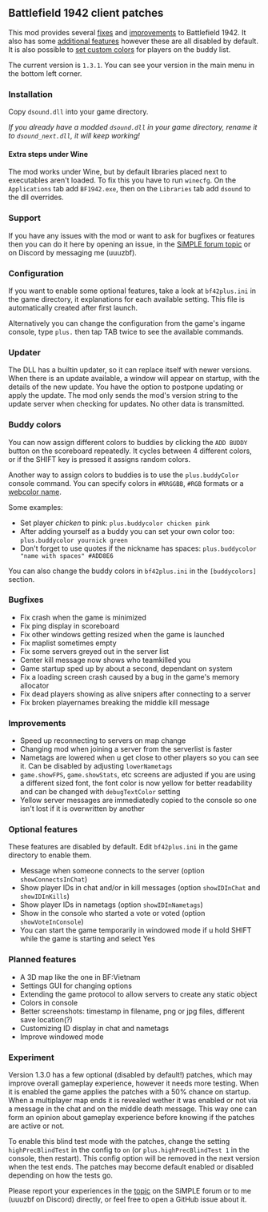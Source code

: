 ## Battlefield 1942 client patches
This mod provides several [fixes](#bugfixes) and [improvements](#improvements) to Battlefield 1942. It also has some [additional features](#optional-features) however these are all disabled by default. It is also possible to [set custom colors](#buddy-colors) for players on the buddy list.

The current version is `1.3.1`. You can see your version in the main menu in the bottom left corner.

### Installation
Copy `dsound.dll` into your game directory.

_If you already have a modded `dsound.dll` in your game directory, rename it to `dsound_next.dll`, it will keep working!_

#### Extra steps under Wine
The mod works under Wine, but by default libraries placed next to executables aren't loaded. To fix this you have to run `winecfg`. On the `Applications` tab add `BF1942.exe`, then on the `Libraries` tab add `dsound` to the dll overrides.

### Support
If you have any issues with the mod or want to ask for bugfixes or features then you can do it here by opening an issue, in the [SiMPLE forum topic](https://team-simple.org/forum/viewtopic.php?id=10835) or on Discord by messaging me (uuuzbf).

### Configuration
If you want to enable some optional features, take a look at `bf42plus.ini` in the game directory, it explanations for each available setting. This file is automatically created after first launch.

Alternatively you can change the configuration from the game's ingame console, type `plus.` then tap TAB twice to see the available commands.

### Updater
The DLL has a builtin updater, so it can replace itself with newer versions. When there is an update available, a window will appear on startup, with the details of the new update. You have the option to postpone updating or apply the update. The mod only sends the mod's version string to the update server when checking for updates. No other data is transmitted.

### Buddy colors
You can now assign different colors to buddies by clicking the `ADD BUDDY` button on the scoreboard repeatedly. It cycles between 4 different colors, or if the SHIFT key is pressed it assigns random colors.

Another way to assign colors to buddies is to use the `plus.buddyColor` console command. You can specify colors in `#RRGGBB`, `#RGB` formats or a [webcolor name](https://www.w3schools.com/colors/colors_names.asp).

Some examples:
- Set player _chicken_ to pink: `plus.buddycolor chicken pink`
- After adding yourself as a buddy you can set your own color too: `plus.buddycolor yournick green`
- Don't forget to use quotes if the nickname has spaces: `plus.buddycolor "name with spaces" #ADD8E6`


You can also change the buddy colors in `bf42plus.ini` in the `[buddycolors]` section.

### Bugfixes
- Fix crash when the game is minimized
- Fix ping display in scoreboard
- Fix other windows getting resized when the game is launched
- Fix maplist sometimes empty
- Fix some servers greyed out in the server list
- Center kill message now shows who teamkilled you
- Game startup sped up by about a second, dependant on system
- Fix a loading screen crash caused by a bug in the game's memory allocator
- Fix dead players showing as alive snipers after connecting to a server
- Fix broken playernames breaking the middle kill message

### Improvements
- Speed up reconnecting to servers on map change
- Changing mod when joining a server from the serverlist is faster
- Nametags are lowered when u get close to other players so you can see it. Can be disabled by adjusting `lowerNametags`
- `game.showFPS`, `game.showStats`, etc screens are adjusted if you are using a different sized font, the font color is now yellow for better readability and can be changed with `debugTextColor` setting
- Yellow server messages are immediatedly copied to the console so one isn't lost if it is overwritten by another

### Optional features
These features are disabled by default. Edit `bf42plus.ini` in the game directory to enable them.
- Message when someone connects to the server (option `showConnectsInChat`)
- Show player IDs in chat and/or in kill messages (option `showIDInChat` and `showIDInKills`)
- Show player IDs in nametags (option `showIDInNametags`)
- Show in the console who started a vote or voted (option `showVoteInConsole`)
- You can start the game temporarily in windowed mode if u hold SHIFT while the game is starting and select Yes

### Planned features
- A 3D map like the one in BF:Vietnam
- Settings GUI for changing options
- Extending the game protocol to allow servers to create any static object
- Colors in console
- Better screenshots: timestamp in filename, png or jpg files, different save location(?)
- Customizing ID display in chat and nametags
- Improve windowed mode

### Experiment
Version 1.3.0 has a few optional (disabled by default!) patches, which may improve overall gameplay experience, however it needs more testing. When it is enabled the game applies the patches with a 50% chance on startup. When a multiplayer map ends it is revealed wether it was enabled or not via a message in the chat and on the middle death message. This way one can form an opinion about gameplay experience before knowing if the patches are active or not.

To enable this blind test mode with the patches, change the setting `highPrecBlindTest` in the config to `on` (or `plus.highPrecBlindTest 1` in the console, then restart). This config option will be removed in the next version when the test ends. The patches may become default enabled or disabled depending on how the tests go.

Please report your experiences in the [topic](https://team-simple.org/forum/viewtopic.php?id=10835) on the SiMPLE forum or to me (uuuzbf on Discord) directly, or feel free to open a GitHub issue about it.
